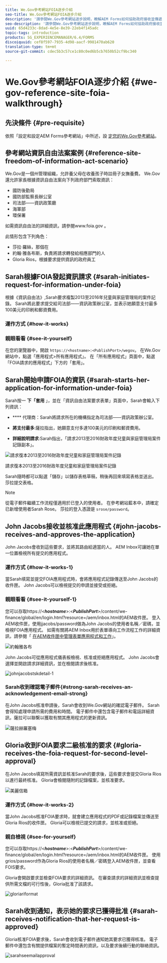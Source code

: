 ```yaml
---
title: We.Gov參考網站FOIA逐步介紹
seo-title: We.Gov參考網站FOIA逐步介紹
description: '請參閱We.Gov參考網站逐步說明，瞭解AEM Forms如何協助政府接收並傳遞個人根據資訊自由法要求的資訊。 '
seo-description: '請參閱We.Gov參考網站逐步說明，瞭解AEM Forms如何協助政府接收並傳遞個人根據資訊自由法要求的資訊。 '
uuid: 65d4233c-8dad-4e5e-8e39-22eb4f145adc
topic-tags: introduction
products: SG_EXPERIENCEMANAGER/6.4/FORMS
discoiquuid: cef8f597-7935-4d98-aacf-9981470ab620
translation-type: tm+mt
source-git-commit: cdec5b3c57ce1c80c0ed6b5cb7650b52cf9bc340

---
```



# We.Gov參考網站FOIA逐步介紹 {#we-gov-reference-site-foia-walkthrough}

## 先決條件 {#pre-requisite}

依照「設定和設定AEM Forms參考網站」中所述，設 [定您的We.Gov參考網站](/help/forms/using/setup-reference-sites.md)。

## 參考網站資訊自由法案案例 {#reference-site-freedom-of-information-act-scenario}

We.Gov是一個州管理組織，允許養父母在收養孩子時註冊子女撫養費。 We.Gov還允許家長根據資訊自由法案向下列政府部門索取資訊：

* 國防後勤局
* 國防部監察長辦公室
* 司法部——資訊政策廳
* 海軍部
* 環保署

如需資訊自由法的詳細資訊，請參閱www.foia.gov [](https://www.foia.gov)。

此情形包含下列角色：

* 莎拉·羅絲，那個在
* 約翰·雅各布斯，負責將請求轉發給相應部門的人
* Gloria Rios，根據要求提供資訊的政府員工

## Sarah根據FOIA發起資訊請求 {#sarah-initiates-request-for-information-under-foia}

根據《資訊自由法》,Sarah要求複製2013至2016年兒童與家庭管理局的案件記錄。 Sarah將此要求提交給司法部——資訊政策辦公室，並表示她願意支付最多100美元的印刷和郵資費用。

### 運作方式 {#how-it-works}

### 親眼看看 {#see-it-yourself}

在您的瀏覽器中，開啟 `https://<hostname>:<PublishPort>/wegov`。 在We.Gov網站中，點選「應用程式>所有應用程式」。 在「所有應用程式」頁面中，點選「FOIA請求的應用程式」下方的「套用」。

## Sarah開始申請FOIA的資訊 {#sarah-starts-her-application-for-information-under-foia}

Sarah按一 **下「套用** 」，並在「資訊自由法案要求表單」頁面中，Sarah會輸入下列資訊：

* **** 代理商：Sarah將請求所在的機構指定為司法部——資訊政策辦公室。

* **將支付最多**:薩拉指出，她願意支付多達100美元的印刷和郵資費用。
* **詳細說明請求**:Sarah指出，「請求2013至2016財政年度兒童與家庭管理局案件記錄副本」。

![請求復本2013至2016財政年度兒童和家庭管理局案件記錄](assets/sarahfiosform.png)

請求復本2013至2016財政年度兒童和家庭管理局案件記錄

Sarah隨時都可以點選「儲存」以儲存表格草稿，稍後再回來填寫表格並送出。 莎拉提交表格。

>[!NOTE]
>
>從電子郵件繼續工作流程僅適用於已登入的使用者。 在參考網站藍本中，請確定已新增使用者Sarah Rose。 莎拉的登入憑證是 `srose/password`。

## John Jacobs接收並核准此應用程式 {#john-jacobs-receives-and-approves-the-application}

John Jacobs會收到這些要求，並將其路由給適當的人。 AEM Inbox可讓她在單一位置檢視所有提交的應用程式。

### 運作方式 {#how-it-works-1}

當Sarah填寫並提交FOIA應用程式時，會將應用程式記錄傳送至John Jacobs的收件匣。 John Jacobs可以檢視提交的申請並接受或拒絕。

### 親眼看看 {#see-it-yourself-1}

您可以存取https://&lt;***hostname***>:&lt;***PublishPort***>/content/we-finance/global/en/login.html?resource=/aem/inbox.html的AEM收件匣。 登入AEM收件匣，使用jjacobs/password做為John Jacobs的使用者名稱／密碼，並檢視FOIA應用程式。 如需有關將AEM Inbox用於表單導向工作流程工作的詳細資訊，請參閱「 [在AEM收件匣中管理表單應用程式和工作](/help/forms/using/manage-applications-inbox.md)」。

![約翰雅各布](assets/johnjacobs.png)

John Jacobs可從應用程式儀表板檢視、核准或拒絕應用程式。 John Jacobs會選擇並開啟請求詳細資訊，並在檢閱請求後核准。

![johnjacobstskdetail-1](assets/johnjacobstaskdetail-1.png)

### <strong>Sarah收到確認電子郵件</strong>{#strong-sarah-receives-an-acknowledgement-email-strong}

在John Jacobs核准申請後，Sarah會收到We.Gov網站的確認電子郵件。 Sarah會得知處理申請所需的費用和時間。 電子郵件中還包含電子郵件和電話詳細資訊，薩拉可以聯繫以獲取有關其應用程式的更新資訊。

![薩拉赫羅塞梅](assets/sarahroseemail.png)

## Gloria收到FOIA要求二級核准的要求 {#gloria-receives-the-foia-request-for-second-level-approval}

在John Jacobs填寫所需資訊並核准Sarah的要求後，這些要求會提交Gloria Rios以進行最終核准。 Gloria會檢閱隨附的記錄檔案，並核准要求。

![美麗信箱](assets/gloriariosinbox.png)

### 運作方式 {#how-it-works-2}

當John Jacobs核准FOIA要求時，就會建立應用程式的PDF或記錄檔案並傳送至Gloria Rios的收件匣。 Gloria可以檢視已提交的請求，並核准或拒絕。

### 親自檢視 {#see-for-yourself}

您可以存取https://&lt;***hostname***>:&lt;***PublishPort***>/content/we-finance/global/en/login.html?resource=/aem/inbox.html的AEM收件匣。 使用grios/password作為Gloria Rios的使用者名稱／密碼登入AEM收件匣，並查看FOIS要求。

Gloria會開啟要求並檢查FOIA要求的詳細資訊。 在審查請求的詳細資訊並檢查提供所需文檔的可行性後，Gloria批准了該請求。

![gloriariformat](assets/gloriariosapproves.png)

## Sarah收到通知，表示她的要求已獲得批准 {#sarah-receives-notification-that-her-request-is-approved}

Gloria核准FOIA要求後，Sarah會收到電子郵件通知她其要求已獲得核准。 電子郵件中還包含有關提供檔案的暫定時間表的資訊，以及要求後續行動的聯絡資訊。

![sarahseemailapproval](assets/sarahroseemailapproval.png)

